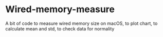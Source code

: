 # Wired-memory-measure

A bit of code to measure wired memory size on macOS, to plot chart, to calculate mean and std, to check data for normality
